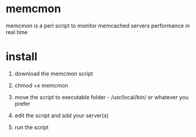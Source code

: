 memcmon
=======

memcmon is a perl script to monitor memcached servers performance in real time

install
======

1. download the memcmon script

2. chmod +x memcmon

3. move the script to executable folder - /usr/local/bin/ or whatever you prefer

4. edit the script and add your server(s)

5. run the script
